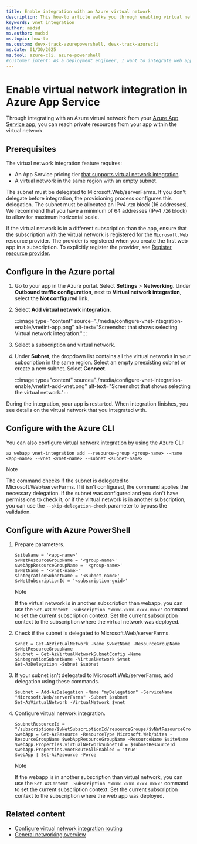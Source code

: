 ```yaml
---
title: Enable integration with an Azure virtual network
description: This how-to article walks you through enabling virtual network integration on an Azure App Service web app.
keywords: vnet integration
author: madsd
ms.author: madsd
ms.topic: how-to
ms.custom: devx-track-azurepowershell, devx-track-azurecli
ms.date: 01/30/2025
ms.tool: azure-cli, azure-powershell
#customer intent: As a deployment engineer, I want to integrate web apps in Azure App Service with our Azure virtual networks.
---
```


# Enable virtual network integration in Azure App Service

Through integrating with an Azure virtual network from your [Azure App Service app](./overview.md), you can reach private resources from your app within the virtual network.

## Prerequisites

The virtual network integration feature requires:

- An App Service pricing tier [that supports virtual network integration](./overview-vnet-integration.md).
- A virtual network in the same region with an empty subnet.

The subnet must be delegated to Microsoft.Web/serverFarms. If you don't delegate before integration, the provisioning process configures this delegation. The subnet must be allocated an IPv4 `/28` block (16 addresses). We recommend that you have a minimum of 64 addresses (IPv4 `/26` block) to allow for maximum horizontal scale.

If the virtual network is in a different subscription than the app, ensure that the subscription with the virtual network is registered for the `Microsoft.Web` resource provider. The provider is registered when you create the first web app in a subscription. To explicitly register the provider, see [Register resource provider](../azure-resource-manager/management/resource-providers-and-types.md#register-resource-provider).

## Configure in the Azure portal

1. Go to your app in the Azure portal. Select **Settings** > **Networking**. Under **Outbound traffic configuration**, next to **Virtual network integration**, select the **Not configured** link.

1. Select **Add virtual network integration**.

   :::image type="content" source="./media/configure-vnet-integration-enable/vnetint-app.png" alt-text="Screenshot that shows selecting Virtual network integration.":::

1. Select a subscription and virtual network.

1. Under **Subnet**, the dropdown list contains all the virtual networks in your subscription in the same region. Select an empty preexisting subnet or create a new subnet. Select **Connect**.

   :::image type="content" source="./media/configure-vnet-integration-enable/vnetint-add-vnet.png" alt-text="Screenshot that shows selecting the virtual network.":::

During the integration, your app is restarted. When integration finishes, you see details on the virtual network that you integrated with.

## Configure with the Azure CLI

You can also configure virtual network integration by using the Azure CLI:

```azurecli-interactive
az webapp vnet-integration add --resource-group <group-name> --name <app-name> --vnet <vnet-name> --subnet <subnet-name>
```

> [!NOTE]
> The command checks if the subnet is delegated to Microsoft.Web/serverFarms. If it isn't configured, the command applies the necessary delegation. If the subnet was configured and you don't have permissions to check it, or if the virtual network is in another subscription, you can use the `--skip-delegation-check` parameter to bypass the validation.

## Configure with Azure PowerShell

1. Prepare parameters.

   ```azurepowershell
   $siteName = '<app-name>'
   $vNetResourceGroupName = '<group-name>'
   $webAppResourceGroupName = '<group-name>'
   $vNetName = '<vnet-name>'
   $integrationSubnetName = '<subnet-name>'
   $vNetSubscriptionId = '<subscription-guid>'
   ```

   > [!NOTE]
   > If the virtual network is in another subscription than webapp, you can use the `Set-AzContext -Subscription "xxxx-xxxx-xxxx-xxxx"` command to set the current subscription context. Set the current subscription context to the subscription where the virtual network was deployed.

1. Check if the subnet is delegated to Microsoft.Web/serverFarms.

   ```azurepowershell
   $vnet = Get-AzVirtualNetwork -Name $vNetName -ResourceGroupName $vNetResourceGroupName
   $subnet = Get-AzVirtualNetworkSubnetConfig -Name $integrationSubnetName -VirtualNetwork $vnet
   Get-AzDelegation -Subnet $subnet
   ```

1. If your subnet isn't delegated to Microsoft.Web/serverFarms, add delegation using these commands.

   ```azurepowershell
   $subnet = Add-AzDelegation -Name "myDelegation" -ServiceName "Microsoft.Web/serverFarms" -Subnet $subnet
   Set-AzVirtualNetwork -VirtualNetwork $vnet
   ```

1. Configure virtual network integration.

   ```azurepowershell
   $subnetResourceId = "/subscriptions/$vNetSubscriptionId/resourceGroups/$vNetResourceGroupName/providers/Microsoft.Network/virtualNetworks/$vNetName/subnets/$integrationSubnetName"
   $webApp = Get-AzResource -ResourceType Microsoft.Web/sites -ResourceGroupName $webAppResourceGroupName -ResourceName $siteName
   $webApp.Properties.virtualNetworkSubnetId = $subnetResourceId
   $webApp.Properties.vnetRouteAllEnabled = 'true'
   $webApp | Set-AzResource -Force
   ```

   > [!NOTE]
   > If the webapp is in another subscription than virtual network, you can use the `Set-AzContext -Subscription "xxxx-xxxx-xxxx-xxxx"` command to set the current subscription context. Set the current subscription context to the subscription where the web app was deployed.

## Related content

- [Configure virtual network integration routing](./configure-vnet-integration-routing.md)
- [General networking overview](./networking-features.md)
